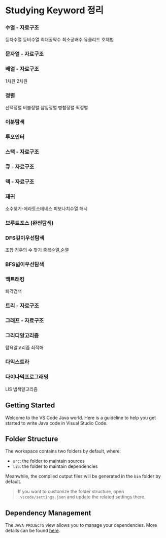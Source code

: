 # Studying Keyword 정리


### 수열                              - 자료구조

 등차수열
 등비수열
 최대공약수
 최소공배수
  유클리드 호제법
  
### 문자열                           - 자료구조

### 배열                              - 자료구조

 1차원
 2차원
 
### 정렬

 선택정렬
 버블정렬
 삽입정렬
 병합정렬
 퀵정렬
 
### 이분탐색

### 투포인터

### 스택                               - 자료구조

### 큐                                  - 자료구조

### 덱                                  - 자료구조

### 재귀

 소수찾기-에라토스테네스
 피보나치수열
 해시
 
### 브루트포스 (완전탐색)

### DFS깊이우선탐색

 조합
 경우의 수 찾기
 중복순열,순열
 
### BFS넓이우선탐색

### 백트래킹

퇴각검색

### 트리                                - 자료구조

### 그래프                             - 자료구조

### 그리디알고리즘

탐욕알고리즘
최적해

### 다익스트라

### 다이나믹프로그래밍

 LIS
 냅색알고리즘







## Getting Started

Welcome to the VS Code Java world. Here is a guideline to help you get started to write Java code in Visual Studio Code.

## Folder Structure

The workspace contains two folders by default, where:

- `src`: the folder to maintain sources
- `lib`: the folder to maintain dependencies

Meanwhile, the compiled output files will be generated in the `bin` folder by default.

> If you want to customize the folder structure, open `.vscode/settings.json` and update the related settings there.

## Dependency Management

The `JAVA PROJECTS` view allows you to manage your dependencies. More details can be found [here](https://github.com/microsoft/vscode-java-dependency#manage-dependencies).
